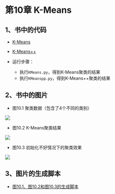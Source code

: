 # 第10章 K-Means

## 1、书中的代码

- [K-Means](https://github.com/zhaozhiyong19890102/Python-Machine-Learning-Algorithm-3.x/blob/master/Chapter_10%20K-Means/code/KMeans.py "K-Means")

- [K-Means++](https://github.com/zhaozhiyong19890102/Python-Machine-Learning-Algorithm-3.x/blob/master/Chapter_10%20K-Means/code/KMeanspp.py "K-Means++")

- 运行步骤：
	- 执行`KMeans.py`，得到K-Means聚类的结果
	- 执行`KMeanspp.py`，得到K-Means++聚类的结果

## 2、书中的图片

- 图10.1 聚类数据（包含了4个不同的类别）

![](https://github.com/zhaozhiyong19890102/Python-Machine-Learning-Algorithm-3.x/blob/master/Chapter_10%20K-Means/pic/10_1.jpg)

- 图10.2 K-Means聚类结果

![](https://github.com/zhaozhiyong19890102/Python-Machine-Learning-Algorithm-3.x/blob/master/Chapter_10%20K-Means/pic/10_2.jpg)

- 图10.3 初始化不好情况下的聚类效果

![](https://github.com/zhaozhiyong19890102/Python-Machine-Learning-Algorithm-3.x/blob/master/Chapter_10%20K-Means/pic/10_3.jpg)

## 3、图片的生成脚本

- [图10.1、图10.2和图10.3的生成脚本](https://github.com/zhaozhiyong19890102/Python-Machine-Learning-Algorithm-3.x/blob/master/Chapter_10%20K-Means/plot_script/plot_data.m)